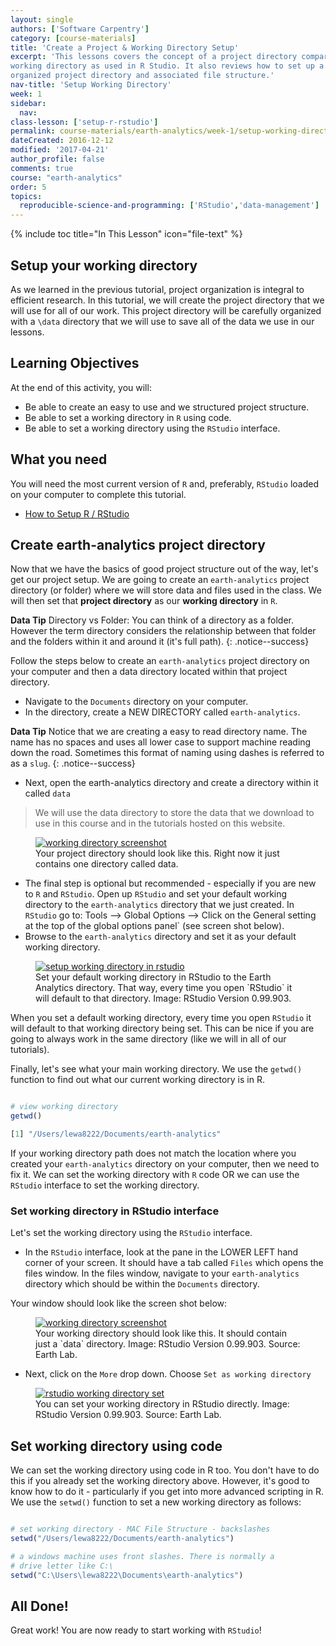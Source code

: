 ```yaml
---
layout: single
authors: ['Software Carpentry']
category: [course-materials]
title: 'Create a Project & Working Directory Setup'
excerpt: 'This lessons covers the concept of a project directory compared to a
working directory as used in R Studio. It also reviews how to set up a clearly
organized project directory and associated file structure.'
nav-title: 'Setup Working Directory'
week: 1
sidebar:
  nav:
class-lesson: ['setup-r-rstudio']
permalink: course-materials/earth-analytics/week-1/setup-working-directory/
dateCreated: 2016-12-12
modified: '2017-04-21'
author_profile: false
comments: true
course: "earth-analytics"
order: 5
topics:
  reproducible-science-and-programming: ['RStudio','data-management']
---
```

{% include toc title="In This Lesson" icon="file-text" %}


## Setup your working directory

As we learned in the previous tutorial, project organization is integral to
efficient research. In this tutorial, we will create the project directory that
we will use for all of our work. This project directory will be carefully
organized with a `\data` directory that we will use to save all of the data we
use in our lessons.

<div class='notice--success' markdown="1">

## <i class="fa fa-graduation-cap" aria-hidden="true"></i> Learning Objectives
At the end of this activity, you will:

* Be able to create an easy to use and we structured project structure.
* Be able to set a working directory in `R` using code.
* Be able to set a working directory using the `RStudio` interface.

## <i class="fa fa-check-square-o fa-2" aria-hidden="true"></i> What you need

You will need the most current version of `R` and, preferably, `RStudio` loaded on
your computer to complete this tutorial.

* [How to Setup R / RStudio](/course-materials/earth-analytics/week-1/setup-r-rstudio/)

</div>


## Create earth-analytics project directory

Now that we have the basics of good project structure out of the way, let's get
our project setup. We are going to create an `earth-analytics` project directory
(or folder) where we will store data and files used in the class. We will then
set that **project directory** as our **working directory** in `R`.

<i class="fa fa-star"></i> **Data Tip** Directory vs Folder: You can think
of a directory as a folder. However the term directory considers the relationship
between that folder and the folders within it and around it (it's full path).
{: .notice--success}

Follow the steps below to create an `earth-analytics` project directory on your
computer and then a data directory located within that project directory.

* Navigate to the `Documents` directory on your computer.
* In the directory, create a NEW DIRECTORY called `earth-analytics`.

<i class="fa fa-star"></i> **Data Tip** Notice that we are creating a easy to
read directory name. The name has no spaces and uses all lower case to support
machine reading down the road. Sometimes this format of naming using dashes is
referred to as a `slug`.
{: .notice--success}

* Next, open the earth-analytics directory and create a directory within it
called `data`

> We will use the data directory to store the data that we download to use in
> this course and in the tutorials hosted on this website.



<figure>
	<a href="{{ site.baseurl }}/images/course-materials/earth-analytics/week-1/setup-r-rstudio/working-dir-os.png">
	<img src="{{ site.baseurl }}/images/course-materials/earth-analytics/week-1/setup-r-rstudio/working-dir-os.png" alt="working directory screenshot"></a>
	<figcaption> Your project directory should look like this. Right now it just
	contains one directory called data.
	</figcaption>
</figure>

* The final step is optional but recommended - especially if you are new to `R`
and `RStudio`. Open up `RStudio` and set your default working directory
to the `earth-analytics` directory that we just created. In `RStudio` go to:
Tools --> Global Options --> Click on the General setting at the top of the global
options panel` (see screen shot below).
* Browse to the `earth-analytics` directory and set it as your default working directory.

<figure>
	<a href="{{ site.baseurl }}/images/course-materials/earth-analytics/week-1/setup-r-rstudio/r-studio-wd-setup.png">
	<img src="{{ site.baseurl }}/images/course-materials/earth-analytics/week-1/setup-r-rstudio/r-studio-wd-setup.png" alt="setup working directory in rstudio"></a>
	<figcaption> Set your default working directory in RStudio to the Earth Analytics
  directory. That way, every time you open `RStudio` it will default to that
  directory. Image: RStudio Version 0.99.903.
	</figcaption>
</figure>

When you set a default working directory, every time you open `RStudio` it will
default to that working directory being set. This can be nice if you are going
to always work in the same directory (like we will in all of our tutorials).

Finally, let's see what your main working directory. We use the  `getwd()` function
to find out what our current working directory is in R.


```r

# view working directory
getwd()

```


```r
[1] "/Users/lewa8222/Documents/earth-analytics"
```

If your working directory path does not match the location where you created your
`earth-analytics` directory on your computer, then we need to fix it. We can
set the working directory with `R` code OR we can use the `RStudio` interface to
set the working directory.

### Set working directory in RStudio interface

Let's set the working directory using the `RStudio` interface.

* In the `RStudio` interface, look at the pane in the LOWER LEFT hand corner of your
screen. It should have a tab called `Files` which opens the files window. In
the files window, navigate to your `earth-analytics` directory which should be
within the `Documents` directory.

Your window should look like the screen shot below:

<figure>
	<a href="{{ site.baseurl }}/images/course-materials/earth-analytics/week-1/setup-r-rstudio/working-directory.png">
	<img src="{{ site.baseurl }}/images/course-materials/earth-analytics/week-1/setup-r-rstudio/working-directory.png" alt="working directory screenshot"></a>
	<figcaption> Your working directory should look like this. It should contain
	just a `data` directory. Image: RStudio Version 0.99.903. Source: Earth Lab.
	</figcaption>
</figure>

* Next, click on the `More` drop down. Choose `Set as working directory`

<figure>
	<a href="{{ site.baseurl }}/images/course-materials/earth-analytics/week-1/setup-r-rstudio/set-working-dir-rstudio.png">
	<img src="{{ site.baseurl }}/images/course-materials/earth-analytics/week-1/setup-r-rstudio/set-working-dir-rstudio.png" alt="rstudio working directory set"></a>
	<figcaption> You can set your working directory in RStudio directly. Image: RStudio Version 0.99.903. Source: Earth Lab.
	</figcaption>
</figure>


## Set working directory using code

We can set the working directory  using code in R too. You don't have to do this
if you already set the working directory above. However, it's good to know how
to do it - particularly if you get into more advanced scripting in R. We use the
 `setwd()` function to set a new working directory as follows:



```r

# set working directory - MAC File Structure - backslashes
setwd("/Users/lewa8222/Documents/earth-analytics")

# a windows machine uses front slashes. There is normally a
# drive letter like C:\
setwd("C:\Users\lewa8222\Documents\earth-analytics")

```

## All Done!
Great work! You are now ready to start working with `RStudio`!
